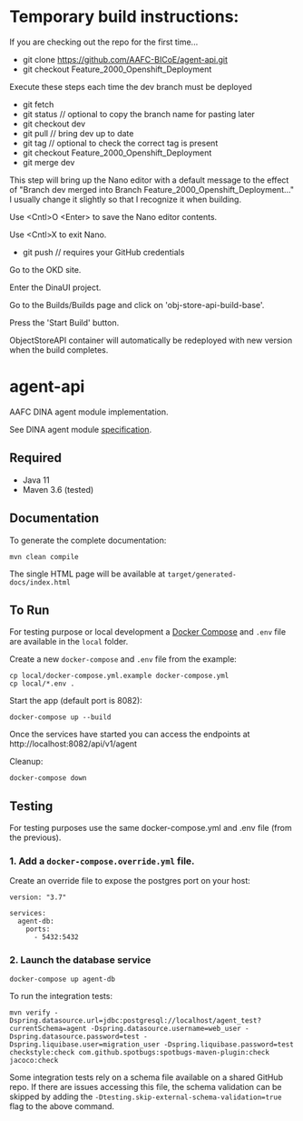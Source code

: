 # Temporary build instructions:

If you are checking out the repo for the first time...

* git clone https://github.com/AAFC-BICoE/agent-api.git
* git checkout Feature_2000_Openshift_Deployment

Execute these steps each time the dev branch must be deployed

* git fetch
* git status   // optional to copy the branch name for pasting later
* git checkout dev 
* git pull   // bring dev up to date
* git tag    // optional to check the correct tag is present
* git checkout Feature_2000_Openshift_Deployment
* git merge dev  

This step will bring up the Nano editor with a default message to the effect of "Branch dev merged into Branch Feature_2000_Openshift_Deployment..."
I usually change it slightly so that I recognize it when building.

Use \<Cntl\>O \<Enter\> to save the Nano editor contents.

Use \<Cntl\>X to exit Nano.

* git push  // requires your GitHub credentials

Go to the OKD site.

Enter the DinaUI project.

Go to the Builds/Builds page and click on 'obj-store-api-build-base'.

Press the 'Start Build' button.

ObjectStoreAPI container will automatically be redeployed with new version when the build completes.


# agent-api

AAFC DINA agent module implementation.

See DINA agent module [specification](https://github.com/DINA-Web/agent-specs).

## Required

* Java 11
* Maven 3.6 (tested)

## Documentation

To generate the complete documentation:
```
mvn clean compile
```

The single HTML page will be available at `target/generated-docs/index.html`

## To Run

For testing purpose or local development a [Docker Compose](https://docs.docker.com/compose/) and `.env` file are available in the `local` folder.

Create a new `docker-compose` and `.env` file from the example:
```
cp local/docker-compose.yml.example docker-compose.yml
cp local/*.env .
```

Start the app (default port is 8082):
```
docker-compose up --build
```

Once the services have started you can access the endpoints at http://localhost:8082/api/v1/agent

Cleanup:
```
docker-compose down
```

## Testing

For testing purposes use the same docker-compose.yml and .env file (from the previous).

### 1. Add a `docker-compose.override.yml` file.

Create an override file to expose the postgres port on your host:
```
version: "3.7"

services:
  agent-db:
    ports:
      - 5432:5432
```

### 2. Launch the database service

```
docker-compose up agent-db
```

To run the integration tests:

```
mvn verify -Dspring.datasource.url=jdbc:postgresql://localhost/agent_test?currentSchema=agent -Dspring.datasource.username=web_user -Dspring.datasource.password=test -Dspring.liquibase.user=migration_user -Dspring.liquibase.password=test checkstyle:check com.github.spotbugs:spotbugs-maven-plugin:check jacoco:check
```

Some integration tests rely on a schema file available on a shared GitHub repo. If there are issues accessing this file, 
the schema validation can be skipped by adding the `-Dtesting.skip-external-schema-validation=true` flag to the above command.
